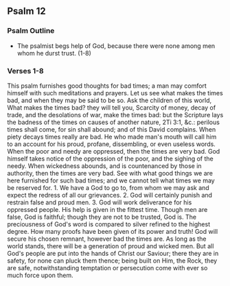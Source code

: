 ## Psalm 12

### Psalm Outline

- The psalmist begs help of God, because there were none among men whom he durst trust. (1-8)

### Verses 1-8

This psalm furnishes good thoughts for bad times; a man may comfort himself with such meditations and prayers. Let us see what makes the times bad, and when they may be said to be so. Ask the children of this world, What makes the times bad? they will tell you, Scarcity of money, decay of trade, and the desolations of war, make the times bad: but the Scripture lays the badness of the times on causes of another nature, 2Ti 3:1, &c.: perilous times shall come, for sin shall abound; and of this David complains. When piety decays times really are bad. He who made man's mouth will call him to an account for his proud, profane, dissembling, or even useless words. When the poor and needy are oppressed, then the times are very bad. God himself takes notice of the oppression of the poor, and the sighing of the needy. When wickedness abounds, and is countenanced by those in authority, then the times are very bad. See with what good things we are here furnished for such bad times; and we cannot tell what times we may be reserved for. 1. We have a God to go to, from whom we may ask and expect the redress of all our grievances. 2. God will certainly punish and restrain false and proud men. 3. God will work deliverance for his oppressed people. His help is given in the fittest time. Though men are false, God is faithful; though they are not to be trusted, God is. The preciousness of God's word is compared to silver refined to the highest degree. How many proofs have been given of its power and truth! God will secure his chosen remnant, however bad the times are. As long as the world stands, there will be a generation of proud and wicked men. But all God's people are put into the hands of Christ our Saviour; there they are in safety, for none can pluck them thence; being built on Him, the Rock, they are safe, notwithstanding temptation or persecution come with ever so much force upon them.


